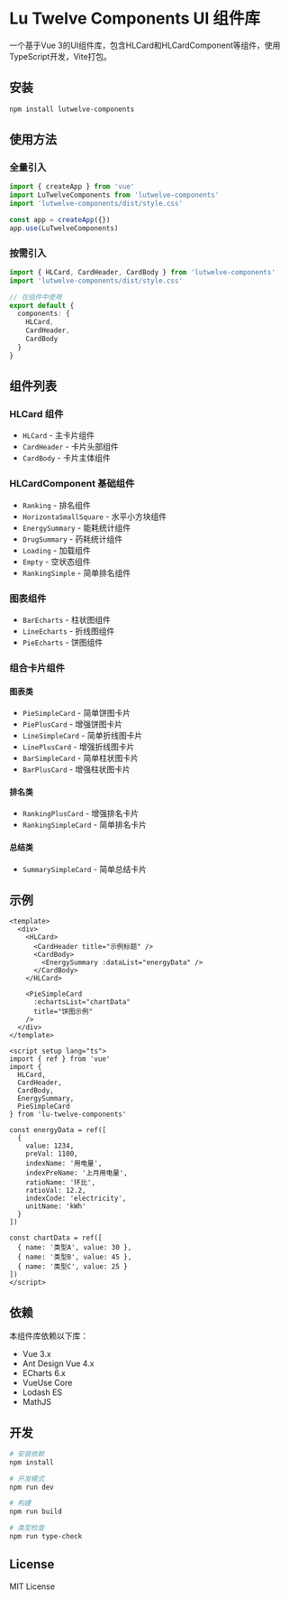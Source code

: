 # Lu Twelve Components UI 组件库

一个基于Vue 3的UI组件库，包含HLCard和HLCardComponent等组件，使用TypeScript开发，Vite打包。

## 安装

```bash
npm install lutwelve-components
```

## 使用方法

### 全量引入

```typescript
import { createApp } from 'vue'
import LuTwelveComponents from 'lutwelve-components'
import 'lutwelve-components/dist/style.css'

const app = createApp({})
app.use(LuTwelveComponents)
```

### 按需引入

```typescript
import { HLCard, CardHeader, CardBody } from 'lutwelve-components'
import 'lutwelve-components/dist/style.css'

// 在组件中使用
export default {
  components: {
    HLCard,
    CardHeader,
    CardBody
  }
}
```

## 组件列表

### HLCard 组件

- `HLCard` - 主卡片组件
- `CardHeader` - 卡片头部组件
- `CardBody` - 卡片主体组件

### HLCardComponent 基础组件

- `Ranking` - 排名组件
- `HorizontaSmallSquare` - 水平小方块组件
- `EnergySummary` - 能耗统计组件
- `DrugSummary` - 药耗统计组件
- `Loading` - 加载组件
- `Empty` - 空状态组件
- `RankingSimple` - 简单排名组件

### 图表组件

- `BarEcharts` - 柱状图组件
- `LineEcharts` - 折线图组件
- `PieEcharts` - 饼图组件

### 组合卡片组件

#### 图表类
- `PieSimpleCard` - 简单饼图卡片
- `PiePlusCard` - 增强饼图卡片
- `LineSimpleCard` - 简单折线图卡片
- `LinePlusCard` - 增强折线图卡片
- `BarSimpleCard` - 简单柱状图卡片
- `BarPlusCard` - 增强柱状图卡片

#### 排名类
- `RankingPlusCard` - 增强排名卡片
- `RankingSimpleCard` - 简单排名卡片

#### 总结类
- `SummarySimpleCard` - 简单总结卡片

## 示例

```vue
<template>
  <div>
    <HLCard>
      <CardHeader title="示例标题" />
      <CardBody>
        <EnergySummary :dataList="energyData" />
      </CardBody>
    </HLCard>
    
    <PieSimpleCard
      :echartsList="chartData"
      title="饼图示例"
    />
  </div>
</template>

<script setup lang="ts">
import { ref } from 'vue'
import { 
  HLCard, 
  CardHeader, 
  CardBody, 
  EnergySummary,
  PieSimpleCard 
} from 'lu-twelve-components'

const energyData = ref([
  {
    value: 1234,
    preVal: 1100,
    indexName: '用电量',
    indexPreName: '上月用电量',
    ratioName: '环比',
    ratioVal: 12.2,
    indexCode: 'electricity',
    unitName: 'kWh'
  }
])

const chartData = ref([
  { name: '类型A', value: 30 },
  { name: '类型B', value: 45 },
  { name: '类型C', value: 25 }
])
</script>
```

## 依赖

本组件库依赖以下库：

- Vue 3.x
- Ant Design Vue 4.x
- ECharts 6.x
- VueUse Core
- Lodash ES
- MathJS

## 开发

```bash
# 安装依赖
npm install

# 开发模式
npm run dev

# 构建
npm run build

# 类型检查
npm run type-check
```

## License

MIT License